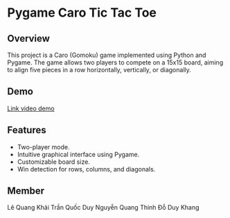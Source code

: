 # Pygame Caro Tic Tac Toe

## Overview
This project is a Caro (Gomoku) game implemented using Python and Pygame. The game allows two players to compete on a 15x15 board, aiming to align five pieces in a row horizontally, vertically, or diagonally.

## Demo
[Link video demo](https://drive.google.com/drive/folders/1qhYCuu92xwB3PxGnHbZnrkG9YYMJp4zn?usp=sharing)

## Features
- Two-player mode.
- Intuitive graphical interface using Pygame.
- Customizable board size.
- Win detection for rows, columns, and diagonals.

## Member
Lê Quang Khải
Trần Quốc Duy
Nguyễn Quang Thinh
Đỗ Duy Khang
